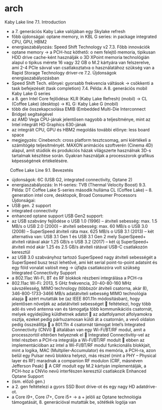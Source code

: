 # arch
Kaby Lake line
7.1. Introduction
-	a 7. generációs Kaby Lake valójában egy Skylake refresh
-	főbb újdonságai: optane memory, in KBL G series: in package integrated CPU, GPU, HBM2
-	energiaszabályozás: Speed Shift Technology v2
7.3. Főbb innovációk
-	optane memory -> a PCH-hoz köthető:
o	nem felejtő memoria, tipikusan HDD drive cache-ként használják
o	3D XPoint memoria technológián alapul
o	tipikus mérete 16 vagy 32 GB
o	M.2 kártyára van felszerelve, ami 2-4 PCIe sávval van csatlakoztatva
o	használatához szükség van a Rapid Storage Technology driver-re
7.2. Újdonságok energiaszabályozásban
-	Speed Shift Tech. előnyei: gyorsabb frekvencia váltások -> csökkenti a task befejezését (task completion)
7.4. Példa: A 8. generációs mobil Kaby Lake G series
-	a 8. gen Intel Core fejlődésa: KLR (Kaby Lake Refresh) (mobil) -> CL (Coffee Lake) (desktop) -> KL G: Kaby Lake G (mobil)
-	több die összekapcsolása EMIB (Embedded Multi-Die Interconnect Bridge) segítségével
-	az AMD Vega CPU-jának jelentősen nagyobb a teljesítménye, mint az Intel integrált HD Graphics 630-jának
-	az integrált CPU, GPU és HBM2 megoldás további előnye: less board space
-	megjegyzés: Cinebench: cross platform tesztcsomag, ami kiértékeli a számítógép teljesítményét. MAXON animációs szoftverén (Cinema 4D) alapul, amit stúdiók és produkciós házak világszerte használnak 3D-s tartalmak készítése során. Gyakran használjak a processzorok grafikus képességének értékelésére.

 
Coffee Lake Line
9.1. Bevezetés
-	újdonságok: 6C (USB G2, integrated connectivity, Optane 2)
-	energiaszabályozás: In H-series: TVB (Thermal Velocity Boost)
9.3. Példa: DT Coffee Lake S-series második hulláma
CL (Coffee Lake) – 8. generation intel core, desktopok, Broad Consumer Processors
Újdonságai:
-	USB gen. 2 support
-	integrated connectivity
-	enhanced optane support
USB Gen2 support:
-	az USB szabvány fejlődése
o	USB 1.0 (1996) – átviteli sebesség: max. 1.5 MB/s
o	USB 2.0 (2000) – átviteli sebesség: max. 60 MB/s
o	USB 3.0 (2008) – SuperSpeed átviteli ráta max. 625 MB/s
o	USB 3.1 (2013) – két alternatíva van: USB 3.1 Gen 1 és USB 3.1 Gen 2 mely SuperSpeed+ átviteli rátával akár 1.25 GB/s
o	USB 3.2 (2017) – két új SuperSpeed+ átviteli mód akár 1.25 és 2.5 GB/s átviteli rátával USB-C csatlakozón keresztül
-	az USB 3.0 szabványhoz tartozó SuperSpeed nagy átviteli sebességét a SuperSpeed busz teszi lehetővé, ami két serial point-to-point adatsínt és egy föld vonalat valósít meg -> újfajta csatlakozóra volt szükség
 
Integrated Connectivity Support
-	a 802.11ac Wi-Fi, BT és RF blokkok részbeni integrálása a PCH-ra
-	802.11ac Wi-Fi: 2013, 5 GHz frekvencia, 20-40-80-160 MHz sávszélesség, MIMO technology (többször átviteli csatorna, akár 8), 346-800-1733-3466 MB/s adatátviteli sebesség
MIMO technológia alapja
	azért mutatták be (az IEEE 801.11n módosításban), hogy jelentősen növeljék az adatátviteli sebességet
	feltételezi, hogy több adó és vevő antenna van és támogatja több kommunikációs csatornát, melyek egyidejűleg küldhetnek adatot
	az adatfolyamot alfolyamokra osztja, ezeket pedig párhuzamosan küldi át a csatornán, a vevő oldalon pedig összeállítja
	a 801.11n 4 csatornát támogat
Intel’s Integrated Connectivity (CNVi)
	általában van egy Wi-Fi/BT/RF modul, amit a processzortól eltérően helyeznek el
	Integrated Connectivitiy-vel az Intel részben a PCH-ra integrálja a Wi-Fi/BT/RF modult
	ebben az implementációban az intel a Wi-Fi/BT/RF modul funkcionális blokkjait, mint a logika, MAC (Multplier-Accumulator) és memória, a PCH-ra, azon belül egy Pulsar nevű blokkra helyezi, más részel (mint a PHY – Physical layer és RF) maradnak a companion RF modulon (CRF, másnéven Jefferson Peak)
	A CRF modult egy M.2 kártyán implementálják, a PCH-hoz a CNVio nevű interfészen keresztül csatlakozik
Enhanced Optane Support
-	(ism. előző gen.)
-	a 2. gen feltételezi a gyors SSD Boot drive-ot és egy nagy HD adatdrive-ot.
-	a Core i9+, Core i7+, Core i5+ -> a + jelöli az Optane technológia támogatását, 8. generációval mutatták be, sötétkék logója van
